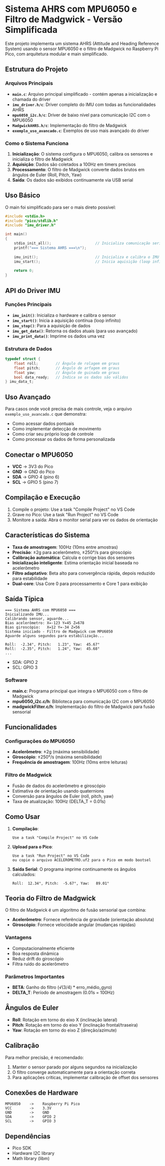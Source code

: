 # Sistema AHRS com MPU6050 e Filtro de Madgwick - Versão Simplificada

Este projeto implementa um sistema AHRS (Attitude and Heading Reference System) usando o sensor MPU6050 e o filtro de Madgwick no Raspberry Pi Pico, com arquitetura modular e main simplificado.

## Estrutura do Projeto

### Arquivos Principais

- **`main.c`**: Arquivo principal simplificado - contém apenas a inicialização e chamada do driver
- **`imu_driver.h/c`**: Driver completo do IMU com todas as funcionalidades AHRS
- **`mpu6050_i2c.h/c`**: Driver de baixo nível para comunicação I2C com o MPU6050
- **`MadgwickAHRS.h/c`**: Implementação do filtro de Madgwick
- **`exemplo_uso_avancado.c`**: Exemplos de uso mais avançado do driver

### Como o Sistema Funciona

1. **Inicialização**: O sistema configura o MPU6050, calibra os sensores e inicializa o filtro de Madgwick
2. **Aquisição**: Dados são coletados a 100Hz em timers precisos
3. **Processamento**: O filtro de Madgwick converte dados brutos em ângulos de Euler (Roll, Pitch, Yaw)
4. **Saída**: Os dados são exibidos continuamente via USB serial

## Uso Básico

O main foi simplificado para ser o mais direto possível:

```c
#include <stdio.h>
#include "pico/stdlib.h"
#include "imu_driver.h"

int main() 
{
    stdio_init_all();                    // Inicializa comunicação serial
    printf("=== Sistema AHRS ===\n");
    
    imu_init();                          // Inicializa e calibra o IMU
    imu_start();                         // Inicia aquisição (loop infinito)
    
    return 0;
}
```

## API do Driver IMU

### Funções Principais

- **`imu_init()`**: Inicializa o hardware e calibra o sensor
- **`imu_start()`**: Inicia a aquisição contínua (loop infinito)
- **`imu_stop()`**: Para a aquisição de dados
- **`imu_get_data()`**: Retorna os dados atuais (para uso avançado)
- **`imu_print_data()`**: Imprime os dados uma vez

### Estrutura de Dados

```c
typedef struct {
    float roll;        // Ângulo de rolagem em graus
    float pitch;       // Ângulo de arfagem em graus  
    float yaw;         // Ângulo de guinada em graus
    bool data_ready;   // Indica se os dados são válidos
} imu_data_t;
```

## Uso Avançado

Para casos onde você precisa de mais controle, veja o arquivo `exemplo_uso_avancado.c` que demonstra:

- Como acessar dados pontuais
- Como implementar detecção de movimento
- Como criar seu próprio loop de controle
- Como processar os dados de forma personalizada

## Conectar o MPU6050

- **VCC** → 3V3 do Pico
- **GND** → GND do Pico  
- **SDA** → GPIO 4 (pino 6)
- **SCL** → GPIO 5 (pino 7)

## Compilação e Execução

1. Compile o projeto: Use a task "Compile Project" no VS Code
2. Grave no Pico: Use a task "Run Project" no VS Code
3. Monitore a saída: Abra o monitor serial para ver os dados de orientação

## Características do Sistema

- **Taxa de amostragem**: 100Hz (10ms entre amostras)
- **Precisão**: ±2g para acelerômetro, ±250°/s para giroscópio
- **Calibração automática**: Calcula e corrige bias dos sensores
- **Inicialização inteligente**: Estima orientação inicial baseada no acelerômetro
- **Filtro adaptativo**: Beta alto para convergência rápida, depois reduzido para estabilidade
- **Dual-core**: Usa Core 0 para processamento e Core 1 para exibição

## Saída Típica

```
=== Sistema AHRS com MPU6050 ===
Inicializando IMU...
Calibrando sensor, aguarde...
Bias acelerômetro: X=-123 Y=45 Z=678
Bias giroscópio:   X=12 Y=-34 Z=56
Sistema iniciado - Filtro de Madgwick com MPU6050
Aguarde alguns segundos para estabilização...

Roll:  -2.34°, Pitch:   1.23°, Yaw:  45.67°
Roll:  -2.35°, Pitch:   1.24°, Yaw:  45.68°
...
```
  - SDA: GPIO 2
  - SCL: GPIO 3

### Software
- **main.c**: Programa principal que integra o MPU6050 com o filtro de Madgwick
- **mpu6050_i2c.c/h**: Biblioteca para comunicação I2C com o MPU6050
- **madgwickFilter.c/h**: Implementação do filtro de Madgwick para fusão sensorial

## Funcionalidades

### Configurações do MPU6050
- **Acelerômetro**: ±2g (máxima sensibilidade)
- **Giroscópio**: ±250°/s (máxima sensibilidade)
- **Frequência de amostragem**: 100Hz (10ms entre leituras)

### Filtro de Madgwick
- Fusão de dados do acelerômetro e giroscópio
- Estimativa de orientação usando quaternions
- Conversão para ângulos de Euler (roll, pitch, yaw)
- Taxa de atualização: 100Hz (DELTA_T = 0.01s)

## Como Usar

1. **Compilação**:
   ```
   Use a task "Compile Project" no VS Code
   ```

2. **Upload para o Pico**:
   ```
   Use a task "Run Project" no VS Code
   ou copie o arquivo ACELEROMETRO.uf2 para o Pico em modo bootsel
   ```

3. **Saída Serial**:
   O programa imprime continuamente os ângulos calculados:
   ```
   Roll:  12.34°, Pitch:  -5.67°, Yaw:   89.01°
   ```

## Teoria do Filtro de Madgwick

O filtro de Madgwick é um algoritmo de fusão sensorial que combina:
- **Acelerômetro**: Fornece referência de gravidade (orientação absoluta)
- **Giroscópio**: Fornece velocidade angular (mudanças rápidas)

### Vantagens
- Computacionalmente eficiente
- Boa resposta dinâmica
- Reduz drift do giroscópio
- Filtra ruído do acelerômetro

### Parâmetros Importantes
- **BETA**: Ganho do filtro (√(3/4) * erro_médio_gyro)
- **DELTA_T**: Período de amostragem (0.01s = 100Hz)

## Ângulos de Euler

- **Roll**: Rotação em torno do eixo X (inclinação lateral)
- **Pitch**: Rotação em torno do eixo Y (inclinação frontal/traseira)  
- **Yaw**: Rotação em torno do eixo Z (direção/azimute)

## Calibração

Para melhor precisão, é recomendado:
1. Manter o sensor parado por alguns segundos na inicialização
2. O filtro converge automaticamente para a orientação correta
3. Para aplicações críticas, implementar calibração de offset dos sensores

## Conexões de Hardware

```
MPU6050    ->    Raspberry Pi Pico
VCC        ->    3.3V
GND        ->    GND
SDA        ->    GPIO 2
SCL        ->    GPIO 3
```

## Dependências

- Pico SDK
- Hardware I2C library
- Math library (libm)
